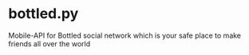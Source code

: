 # bottled.py
Mobile-API for Bottled social network which is your safe place to make friends all over the world
